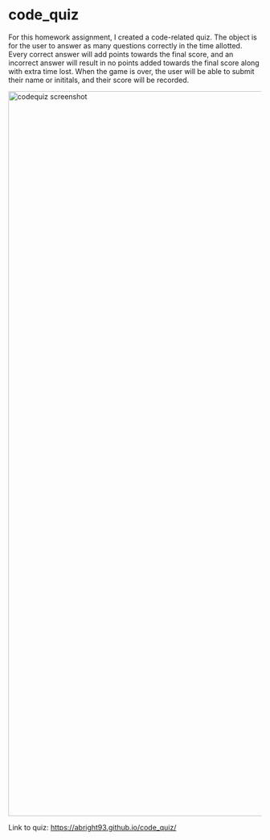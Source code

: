 # code_quiz

For this homework assignment, I created a code-related quiz. The object is for the user to answer as many questions correctly in the time allotted. Every correct answer will add points towards the final score, and an incorrect answer will result in no points added towards the final score along with extra time lost. When the game is over, the user will be able to submit their name or inititals, and their score will be recorded. 


<img width="1440" alt="codequiz screenshot" src="https://user-images.githubusercontent.com/84680936/122623826-a0a24800-d06b-11eb-9a00-4618003bb24e.png">


Link to quiz:
https://abright93.github.io/code_quiz/
